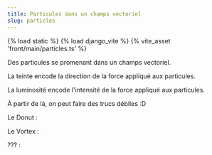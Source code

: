 ```yaml
---
title: Particules dans un champs vectoriel
slug: particles
---
```

{% load static %}
{% load django_vite %}
{% vite_asset 'front/main/particles.ts' %}

Des particules se promenant dans un champs vectoriel. 


La teinte encode la direction de la force appliqué aux particules.

<canvas id="particles-canvas-direction"></canvas>

La luminosité encode l'intensité de la force appliqué aux particules.

<canvas id="particles-canvas-intensity"></canvas>

À partir de là, on peut faire des trucs débiles :D

Le Donut :

<canvas id="particles-canvas-donut"></canvas>

Le Vortex :

<canvas id="particles-canvas-vortex"></canvas>

??? :

<canvas id="particles-canvas-demo1"></canvas>

